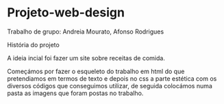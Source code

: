 # Projeto-web-design
Trabalho de grupo: Andreia Mourato, Afonso Rodrigues

História do projeto

A ideia incial foi fazer um site sobre receitas de comida.

Começámos por fazer o esqueleto do trabalho em html do que pretendiamos em termos de texto e depois no css a parte estética com os diversos códigos que conseguimos utilizar, de seguida colocámos numa pasta as imagens que foram postas no trabalho.
